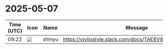 # 2025-05-07

|Time (UTC)|Icon|Name|Message|
|---|---|---|---|
|09:22|![](https://avatars.slack-edge.com/2018-04-27/354445776386_e258f5ed5ba887b08668_72.jpg)|shinyu|https://vivliostyle.slack.com/docs/TAE8V835Y/F08RBE7SSNP|
